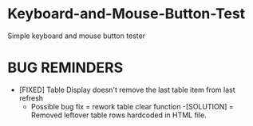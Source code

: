 # Keyboard-and-Mouse-Button-Test
Simple keyboard and mouse button tester

# BUG REMINDERS

- [FIXED] Table Display doesn't remove the last table item from last refresh
    - Possible bug fix = rework table clear function
        -[SOLUTION] = Removed leftover table rows hardcoded in HTML file.